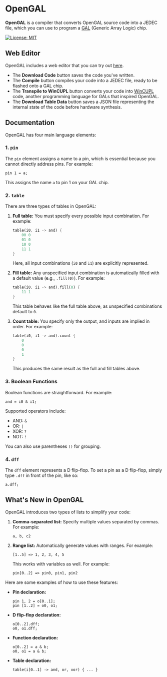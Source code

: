 # OpenGAL

**OpenGAL** is a compiler that converts OpenGAL source code into a JEDEC file, which you can use to program a [GAL](https://en.wikipedia.org/wiki/Generic_array_logic) (Generic Array Logic) chip.

[![License: MIT](https://img.shields.io/badge/License-MIT-red.svg)](https://opensource.org/licenses/MIT)

## Web Editor

OpenGAL includes a web editor that you can try out [here](https://eelias13.github.io/projects/open-gal/).

- The **Download Code** button saves the code you've written.
- The **Compile** button compiles your code into a JEDEC file, ready to be flashed onto a GAL chip.
- The **Transpile to WinCUPL** button converts your code into [WinCUPL](https://www.microchip.com/en-us/development-tool/wincupl) code, another programming language for GALs that inspired OpenGAL.
- The **Download Table Data** button saves a JSON file representing the internal state of the code before hardware synthesis.

## Documentation

OpenGAL has four main language elements:

### 1. `pin`

The `pin` element assigns a name to a pin, which is essential because you cannot directly address pins. For example:

```
pin 1 = a;
```

This assigns the name `a` to pin 1 on your GAL chip.

### 2. `table`

There are three types of tables in OpenGAL:

1. **Full table:** You must specify every possible input combination. For example:

    ```rust
    table(i0, i1 -> and) {
        00 0
        01 0
        10 0
        11 1
    }
    ```

    Here, all input combinations (`i0` and `i1`) are explicitly represented.

2. **Fill table:** Any unspecified input combination is automatically filled with a default value (e.g., `.fill(0)`). For example:

    ```rust
    table(i0, i1 -> and).fill(0) {
        11 1
    }
    ```

    This table behaves like the full table above, as unspecified combinations default to `0`.

3. **Count table:** You specify only the output, and inputs are implied in order. For example:

    ```rust
    table(i0, i1 -> and).count {
        0
        0
        0
        1
    }
    ```

    This produces the same result as the full and fill tables above.

### 3. Boolean Functions

Boolean functions are straightforward. For example:

```
and = i0 & i1;
```

Supported operators include: 
- AND: `&`
- OR: `|`
- XOR: `?`
- NOT: `!`

You can also use parentheses `()` for grouping.

### 4. `dff`

The `dff` element represents a D flip-flop. To set a pin as a D flip-flop, simply type `.dff` in front of the pin, like so:

```
a.dff;
```

## What's New in OpenGAL

OpenGAL introduces two types of lists to simplify your code:

1. **Comma-separated list:** Specify multiple values separated by commas. For example:
   ```
   a, b, c2
   ```

2. **Range list:** Automatically generate values with ranges. For example:
   ```
   [1..5] => 1, 2, 3, 4, 5
   ```

   This works with variables as well. For example:
   ```
   pin[0..2] => pin0, pin1, pin2
   ```

Here are some examples of how to use these features:

- **Pin declaration:** 
  ```
  pin 1, 2 = o[0..1]; 
  pin [1..2] = o0, o1;
  ```

- **D flip-flop declaration:**
  ```
  o[0..2].dff; 
  o0, o1.dff;
  ```

- **Function declaration:**
  ```
  o[0..2] = a & b; 
  o0, o1 = a & b;
  ```

- **Table declaration:**
  ```
  table(i[0..1] -> and, or, xor) { ... }
  ```
